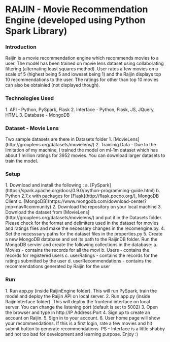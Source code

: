 # RAIJIN - Movie Recommendation Engine (developed using Python Spark Library)

<h3>Introduction</h3>
Raijin is a movie recommendation engine which recommends movies to a user. The model has been trained on movie lens dataset using collaborating filtering (alternating least squares method). User rates a few movies on a scale of 5 (highest being 5 and loweset being 1) and the Raijin displays top 10 recommendations to the user. The ratings for other than top 10 movies can also be obtainied (not displayed though).

<h3>Technologies Used</h3>
1. API - Python, PySpark, Flask
2. Interface - Python, Flask, JS, JQuery, HTML
3. Database - MongoDB

<h3>Dataset - Movie Lens</h3>
Two sample datasets are there in Datasets folder
1. [MovieLens](http://grouplens.org/datasets/movielens/)
2. Traininig Data -  Due to the limitation of my machine, I trained the model on ml-1m dataset which has about 1 million ratings for 3952 movies. You can download larger datasets to train the model.
	 
<h3>Setup</h3>
1. Download and install the following : 
   a. [PySpark](https://spark.apache.org/docs/0.9.0/python-programming-guide.html)
   b. Python 2.7.x with packages for [Flask](http://flask.pocoo.org/), MongoDB Client
   c. [MongoDB](https://www.mongodb.com/download-center?jmp=nav#community)
2. Download the repository on your local machine
3. Download the dataset from [MovieLens](http://grouplens.org/datasets/movielens/) and put it in the Datasets folder. Please check for the format and delimiters used in the dataset for movies and ratings flies and make the necessary changes in the recomengine.py.
4. Set the necesssary paths for the dataset files in the properties.py
5. Create a new MongoDB database and set its path to the RaijinDB folder. Run the MongoDB servier and create the following collections in the database:
   a. Movies - contains the records for all the movi
   b. Users - contains the records for registered users
   c. userRatings - contains the records for the ratings submitted by the user
   d. userRecommendations - contains the recommendations generated by Raijin for the user

<h3>Run</h3>
1. Run app.py (inside RaijinEngine folder). This will run PySpark, train the model and deploy the Raijin API on local server.
2. Run app.py (inside RaijinInterface folder). This will deploy the frontend interface on local server. You can change the listening port (default is set to 5002)
3. Open the browser and type in http://IP Address:Port
4. Sign up to create an account on Raijin.
5. Sign in to your account.
6. User home page will show your recommendations. If this is a first login, rate a few movies and hit submit button to generate recommendations.
PS - Interface is a little shabby and not too bad for development and learning purpose. Enjoy :)